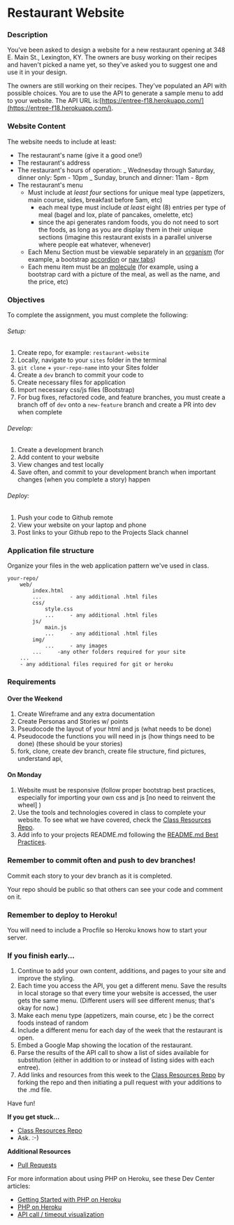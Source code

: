 # Restaurant Website

### Description

You've been asked to design a website for a new restaurant opening at 348 E. Main St., Lexington, KY. The owners are busy working on their recipes and haven't picked a name yet, so they've asked you to suggest one and use it in your design.

The owners are still working on their recipes. They've populated an API with possible choices. You are to use the API to generate a sample menu to add to your website. The API URL is:[https://entree-f18.herokuapp.com/](https://entree-f18.herokuapp.com/).

### Website Content

The website needs to include at least:

- The restaurant's name (give it a good one!)
- The restaurant's address
- The restaurant's hours of operation:
  _ Wednesday through Saturday, dinner only: 5pm - 10pm
  _ Sunday, brunch and dinner: 11am - 8pm
- The restaurant's menu
  - Must include at _least four_ sections for unique meal type (appetizers, main course, sides, breakfast before 5am, etc)
    - each meal type must include _at least_ eight (8) entries per type of meal (bagel and lox, plate of pancakes, omelette, etc)
    - since the api generates random foods, you do not need to sort the foods, as long as you are display them in their unique sections (imagine this restaurant exists in a parallel universe where people eat whatever, whenever)
  - Each Menu Section must be viewable separately in an [organism](https://patternlab.io) (for example, a bootstrap [accordion](https://getbootstrap.com/docs/4.0/components/collapse/#accordion-example) or [nav tabs](https://getbootstrap.com/docs/4.0/components/navs/#javascript-behavior))
  - Each menu item must be an [molecule](https://patternlab.io) (for example, using a bootstrap card with a picture of the meal, as well as the name, and the price, etc)

### Objectives

To complete the assignment, you must complete the following:

###### Setup:

1. Create repo, for example: `restaurant-website`
2. Locally, navigate to your `sites` folder in the terminal
3. `git clone` + `your-repo-name` into your Sites folder
4. Create a `dev` branch to commit your code to
5. Create necessary files for application
6. Import necessary css/js files (Bootstrap)
7. For bug fixes, refactored code, and feature branches, you must create a branch off of `dev` onto a `new-feature` branch and create a PR into dev when complete

###### Develop:

1. Create a development branch
2. Add content to your website
3. View changes and test locally
4. Save often, and commit to your development branch when important changes (when you complete a story) happen

###### Deploy:

1. Push your code to Github remote
2. View your website on your laptop and phone
3. Post links to your Github repo to the Projects Slack channel

### Application file structure

Organize your files in the web application pattern we've used in class.

```
your-repo/
    web/
        index.html
        ...         - any additional .html files
        css/
            style.css
            ...     - any additional .html files
        js/
            main.js
            ...     - any additional .html files
        img/
            ...     - any images
        ...     -any other folders required for your site
    ...
    - any additional files required for git or heroku
```

### Requirements

#### Over the Weekend

1. Create Wireframe and any extra documentation
2. Create Personas and Stories w/ points
3. Pseudocode the layout of your html and js (what needs to be done)
4. Pseudocode the functions you will need in js (how things need to be done) (these should be your stories)
5. fork, clone, create dev branch, create file structure, find pictures, understand api,

#### On Monday

1. Website must be responsive (follow proper bootstrap best practices, especially for importing your own css and js [no need to reinvent the wheel] )
2. Use the tools and technologies covered in class to complete your website. To see what we have covered, check the [Class Resources Repo](https://github.com/bootcamp-students/Resources).
3. Add info to your projects README.md following the [README.md Best Practices](https://gist.github.com/PurpleBooth/109311bb0361f32d87a2).

### Remember to commit often and push to dev branches!

Commit each story to your dev branch as it is completed.

Your repo should be public so that others can see your code and comment on it.

### Remember to deploy to Heroku!

You will need to include a Procfile so Heroku knows how to start your server.

### If you finish early...

1. Continue to add your own content, additions, and pages to your site and improve the styling.
2. Each time you access the API, you get a different menu. Save the results in local storage so that every time your website is accessed, the user gets the same menu. (Different users will see different menus; that's okay for now.)
3. Make each menu type (appetizers, main course, etc ) be the correct foods instead of random
4. Include a different menu for each day of the week that the restaurant is open.
5. Embed a Google Map showing the location of the restaurant.
6. Parse the results of the API call to show a list of sides available for substitution (either in addition to or instead of listing sides with each entree).
7. Add links and resources from this week to the [Class Resources Repo](https://github.com/bootcamp-students/Resources) by forking the repo and then initiating a pull request with your additions to the .md file.

Have fun!

**If you get stuck...**

- [Class Resources Repo](https://github.com/bootcamp-students/Resources)
- Ask. :-)

**Additional Resources**

- [Pull Requests](https://stackoverflow.com/questions/21657430/why-is-a-git-pull-request-not-called-a-push-request)

For more information about using PHP on Heroku, see these Dev Center articles:

- [Getting Started with PHP on Heroku](https://devcenter.heroku.com/articles/getting-started-with-php)
- [PHP on Heroku](https://devcenter.heroku.com/categories/php)
- [API call / timeout visualization](http://latentflip.com/loupe/?code=JC5vbignYnV0dG9uJywgJ2NsaWNrJywgZnVuY3Rpb24gb25DbGljaygpIHsKICAgIHNldFRpbWVvdXQoZnVuY3Rpb24gdGltZXIoKSB7CiAgICAgICAgY29uc29sZS5sb2coJ1lvdSBjbGlja2VkIHRoZSBidXR0b24hJyk7ICAgIAogICAgfSwgMjAwMCk7Cn0pOwoKY29uc29sZS5sb2coIkhpISIpOwoKc2V0VGltZW91dChmdW5jdGlvbiB0aW1lb3V0KCkgewogICAgY29uc29sZS5sb2coIkNsaWNrIHRoZSBidXR0b24hIik7Cn0sIDUwMDApOwoKY29uc29sZS5sb2coIldlbGNvbWUgdG8gbG91cGUuIik7!!!PGJ1dHRvbj5DbGljayBtZSE8L2J1dHRvbj4%3D)
